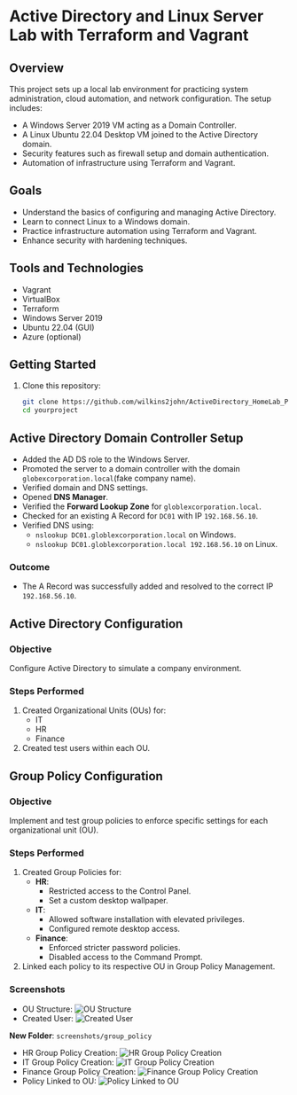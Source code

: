 # Active Directory and Linux Server Lab with Terraform and Vagrant

## Overview
This project sets up a local lab environment for practicing system administration, cloud automation, and network configuration. The setup includes:
- A Windows Server 2019 VM acting as a Domain Controller.
- A Linux Ubuntu 22.04 Desktop VM joined to the Active Directory domain.
- Security features such as firewall setup and domain authentication.
- Automation of infrastructure using Terraform and Vagrant.

## Goals
- Understand the basics of configuring and managing Active Directory.
- Learn to connect Linux to a Windows domain.
- Practice infrastructure automation using Terraform and Vagrant.
- Enhance security with hardening techniques.

## Tools and Technologies
- Vagrant
- VirtualBox
- Terraform
- Windows Server 2019
- Ubuntu 22.04 (GUI)
- Azure (optional)

## Getting Started
1. Clone this repository:
   ```bash
   git clone https://github.com/wilkins2john/ActiveDirectory_HomeLab_Project.git
   cd yourproject

## Active Directory Domain Controller Setup
- Added the AD DS role to the Windows Server.
- Promoted the server to a domain controller with the domain `globexcorporation.local`(fake company name).
- Verified domain and DNS settings.
- Opened **DNS Manager**.
- Verified the **Forward Lookup Zone** for `globlexcorporation.local`.
- Checked for an existing A Record for `DC01` with IP `192.168.56.10`.
- Verified DNS using:
  - `nslookup DC01.globlexcorporation.local` on Windows.
  - `nslookup DC01.globlexcorporation.local 192.168.56.10` on Linux.

### Outcome
- The A Record was successfully added and resolved to the correct IP `192.168.56.10`.

## Active Directory Configuration

### Objective
Configure Active Directory to simulate a company environment.

### Steps Performed
1. Created Organizational Units (OUs) for:
   - IT
   - HR
   - Finance
2. Created test users within each OU.

## Group Policy Configuration

### Objective
Implement and test group policies to enforce specific settings for each organizational unit (OU).

### Steps Performed
1. Created Group Policies for:
   - **HR**:
     - Restricted access to the Control Panel.
     - Set a custom desktop wallpaper.
   - **IT**:
     - Allowed software installation with elevated privileges.
     - Configured remote desktop access.
   - **Finance**:
     - Enforced stricter password policies.
     - Disabled access to the Command Prompt.
2. Linked each policy to its respective OU in Group Policy Management.

### Screenshots
- OU Structure: ![OU Structure](screenshots/active_directory/ou_structure.png)
- Created User: ![Created User](screenshots/active_directory/create_user.png)

**New Folder**: `screenshots/group_policy`

- HR Group Policy Creation: ![HR Group Policy Creation](screenshots/group_policy/hr_group_policy_creation.png)
- IT Group Policy Creation: ![IT Group Policy Creation](screenshots/group_policy/it_group_policy_creation.png)
- Finance Group Policy Creation: ![Finance Group Policy Creation](screenshots/group_policy/finance_group_policy_creation.png)
- Policy Linked to OU: ![Policy Linked to OU](screenshots/group_policy/policy_linking.png)